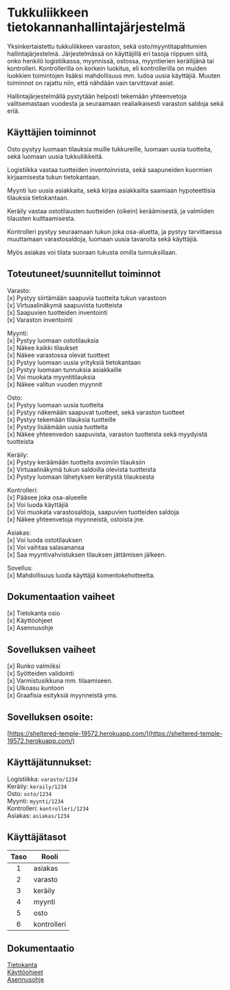 # Tukkuliikkeen tietokannanhallintajärjestelmä

Yksinkertaistettu tukkuliikkeen varaston, sekä osto/myyntitapahtumien hallintajärjestelmä. Järjestelmässä on käyttäjillä eri tasoja riippuen siitä, onko henkilö logistiikassa, myynnissä, ostossa, myyntierien keräilijänä tai kontrolleri. Kontrollerilla on korkein luokitus, eli kontrollerilla on muiden luokkien toimintojen lisäksi mahdollisuus mm. ludoa uusia käyttäjiä. Muuten toiminnot on rajattu niin, että nähdään vain tarvittavat asiat.

Hallintajärjestelmällä pystytään helposti tekemään yhteenvetoja valitsemastaan vuodesta ja seuraamaan realiaikaisesti varaston saldoja sekä eriä.

## Käyttäjien toiminnot

Osto pystyy luomaan tilauksia muille tukkureille, luomaan uusia tuotteita, sekä luomaan uusia tukkuliikkeitä.

Logistiikka vastaa tuotteiden inventoinnista, sekä saapuneiden kuormien kirjaamisesta tukun tietokantaan.

Myynti luo uusia asiakkaita, sekä kirjaa asiakkailta saamiaan hypoteettisia tilauksia tietokantaan.

Keräily vastaa ostotilausten tuotteiden (oikein) keräämisestä, ja valmiiden tilausten kuittaamisesta.

Kontrolleri pystyy seuraamaan tukun joka osa-aluetta, ja pystyy tarvittaessa muuttamaan varastosaldoja, luomaan uusia tavaroita sekä käyttäjiä.

Myös asiakas voi tilata suoraan tukusta omilla tunnuksillaan.

## Toteutuneet/suunnitellut toiminnot

Varasto:  
[x] Pystyy siirtämään saapuvia tuotteita tukun varastoon  
[x] Virtuaalinäkymä saapuvista tuotteista  
[x] Saapuvien tuotteiden inventointi  
[x] Varaston inventointi

Myynti:  
[x] Pystyy luomaan ostotilauksia  
[x] Näkee kaikki tilaukset  
[x] Näkee varastossa olevat tuotteet  
[x] Pystyy luomaan uusia yrityksiä tietokantaan  
[x] Pystyy luomaan tunnuksia asiakkaille  
[x] Voi muokata myyntitilauksia  
[x] Näkee valitun vuoden myynnit

Osto:  
[x] Pystyy luomaan uusia tuotteita  
[x] Pystyy näkemään saapuvat tuotteet, sekä varaston tuotteet  
[x] Pystyy tekemään tilauksia tuotteille  
[x] Pystyy lisäämään uusia tuotteita  
[x] Näkee yhteenvedon saapuvista, varaston tuotteista sekä myydyistä tuotteista

Keräily:  
[x] Pystyy keräämään tuotteita avoimiin tilauksiin  
[x] Virtuaalinäkymä tukun saldoilla olevista tuotteista  
[x] Pystyy luomaan lähetyksen kerätystä tilauksesta

Kontrolleri:  
[x] Pääsee joka osa-alueelle  
[x] Voi luoda käyttäjiä  
[x] Voi muokata varastosaldoja, saapuvien tuotteiden saldoja  
[x] Näkee yhteenvetoja myynneistä, ostoista jne.

Asiakas:  
[x] Voi luoda ostotilauksen  
[x] Voi vaihtaa salasanansa  
[x] Saa myyntivahvistuksen tilauksen jättämisen jälkeen.

Sovellus:  
[x] Mahdollisuus luoda käyttäjä komentokehotteelta.

## Dokumentaation vaiheet

[x] Tietokanta osio  
[x] Käyttöohjeet  
[x] Asennusohje

## Sovelluksen vaiheet

[x] Runko valmiiksi  
[x] Syötteiden validointi  
[x] Varmistusikkuna mm. tilaamiseen.  
[x] Ulkoasu kuntoon  
[x] Graafisia esityksiä myynneistä yms.

## Sovelluksen osoite:

[https://sheltered-temple-19572.herokuapp.com/](https://sheltered-temple-19572.herokuapp.com/)

## Käyttäjätunnukset:

Logistiikka: `varasto/1234`  
Keräily: `keraily/1234`  
Osto: `osto/1234`  
Myynti: `myynti/1234`  
Kontrolleri: `kontrolleri/1234`  
Asiakas: `asiakas/1234`

## Käyttäjätasot

| Taso | Rooli       |
| :--: | ----------- |
|  1   | asiakas     |
|  2   | varasto     |
|  3   | keräily     |
|  4   | myynti      |
|  5   | osto        |
|  6   | kontrolleri |

## Dokumentaatio

[Tietokanta](/doc/db.md)  
[Käyttöohjeet](/doc/kayttoohje.md)  
[Asennusohje](/doc/asennusohje.md)
